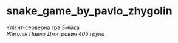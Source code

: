 # snake_game_by_pavlo_zhygolin
Клієнт-серверна гра Змійка<br>
<em> Жиголін Павло Дмитрович 405 група 
